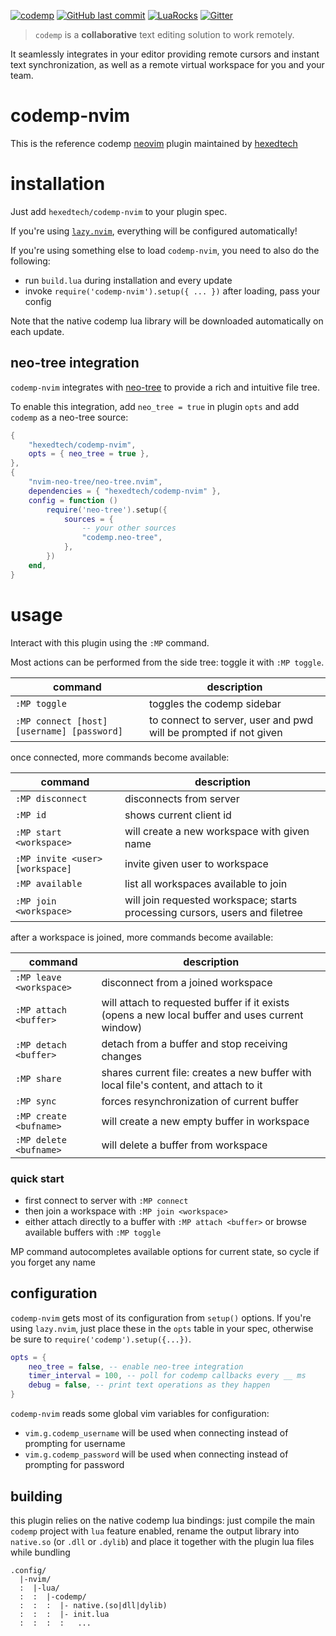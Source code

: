 [![codemp](https://code.mp/static/banner.png)](https://code.mp)
[![GitHub last commit](https://img.shields.io/github/last-commit/hexedtech/codemp-nvim)](https://github.com/hexedtech/codemp-nvim)
[![LuaRocks](https://img.shields.io/luarocks/v/alemi/codemp)](https://luarocks.org/modules/alemi/codemp)
[![Gitter](https://img.shields.io/gitter/room/hexedtech/codemp)](https://gitter.im/hexedtech/codemp)

> `codemp` is a **collaborative** text editing solution to work remotely.

It seamlessly integrates in your editor providing remote cursors and instant text synchronization,
as well as a remote virtual workspace for you and your team.

# codemp-nvim

This is the reference codemp [neovim](https://neovim.io) plugin maintained by [hexedtech](https://hexed.technology)

# installation
Just add `hexedtech/codemp-nvim` to your plugin spec.

If you're using [`lazy.nvim`](https://github.com/folke/lazy.nvim), everything will be configured automatically!

If you're using something else to load `codemp-nvim`, you need to also do the following:
 * run `build.lua` during installation and every update
 * invoke `require('codemp-nvim').setup({ ... })` after loading, pass your config

Note that the native codemp lua library will be downloaded automatically on each update.

## neo-tree integration
`codemp-nvim` integrates with [neo-tree](https://github.com/nvim-neo-tree/neo-tree.nvim) to provide a rich and intuitive file tree.

To enable this integration, add `neo_tree = true` in plugin `opts` and add `codemp` as a neo-tree source:

```lua
{
	"hexedtech/codemp-nvim",
	opts = { neo_tree = true },
},
{
	"nvim-neo-tree/neo-tree.nvim",
	dependencies = { "hexedtech/codemp-nvim" },
	config = function ()
		require('neo-tree').setup({
			sources = {
				-- your other sources
				"codemp.neo-tree",
			},
		})
	end,
}
```

# usage
Interact with this plugin using the `:MP` command.

Most actions can be performed from the side tree: toggle it with `:MP toggle`.

| command | description |
| --- | --- |
| `:MP toggle` |  toggles the codemp sidebar |
| `:MP connect [host] [username] [password]` |  to connect to server, user and pwd will be prompted if not given |

once connected, more commands become available:

| command | description |
| --- | --- |
| `:MP disconnect` |  disconnects from server |
| `:MP id` |  shows current client id |
| `:MP start <workspace>` |  will create a new workspace with given name |
| `:MP invite <user> [workspace]` |  invite given user to workspace  |
| `:MP available` |  list all workspaces available to join  |
| `:MP join <workspace>` |  will join requested workspace; starts processing cursors, users and filetree |

after a workspace is joined, more commands become available:

| command | description |
| --- | --- |
| `:MP leave <workspace>` |  disconnect from a joined workspace |
| `:MP attach <buffer>` |  will attach to requested buffer if it exists (opens a new local buffer and uses current window) |
| `:MP detach <buffer>` |  detach from a buffer and stop receiving changes |
| `:MP share` |  shares current file: creates a new buffer with local file's content, and attach to it |
| `:MP sync` |  forces resynchronization of current buffer |
| `:MP create <bufname>` |  will create a new empty buffer in workspace |
| `:MP delete <bufname>` |  will delete a buffer from workspace |

### quick start
 * first connect to server with `:MP connect`
 * then join a workspace with `:MP join <workspace>`
 * either attach directly to a buffer with `:MP attach <buffer>` or browse available buffers with `:MP toggle`

MP command autocompletes available options for current state, so cycle <Tab> if you forget any name

## configuration
`codemp-nvim` gets most of its configuration from `setup()` options. If you're using `lazy.nvim`, just place these in the `opts` table in your spec, otherwise be sure to `require('codemp').setup({...})`.

```lua
opts = {
	neo_tree = false, -- enable neo-tree integration
	timer_interval = 100, -- poll for codemp callbacks every __ ms
	debug = false, -- print text operations as they happen
}
```

`codemp-nvim` reads some global vim variables for configuration:
 * `vim.g.codemp_username` will be used when connecting instead of prompting for username
 * `vim.g.codemp_password` will be used when connecting instead of prompting for password

## building
this plugin relies on the native codemp lua bindings: just compile the main `codemp` project with `lua` feature enabled, rename the
output library into `native.so` (or `.dll` or `.dylib`) and place it together with the plugin lua files while bundling

```
.config/
  |-nvim/
  :  |-lua/
  :  :  |-codemp/
  :  :  :  |- native.(so|dll|dylib)
  :  :  :  |- init.lua
  :  :  :  :   ...
```

